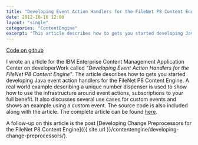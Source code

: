 ```yaml
---
title: "Developing Event Action Handlers for the FileNet P8 Content Engine"
date: 2012-10-16 12:00
layout: "single"
categories: "ContentEngine"
excerpt: "This article describes how to gets you started developing Java event action handlers for the FileNet P8 Content Engine."
---
```


<i class="fa fa-lg fa-github" aria-hidden="true"></i> [Code on github](https://github.com/ecmdeveloper/server-extensions)

I wrote an article for the IBM Enterprise Content Management Application Center on developerWork called *"Developing Event Action Handlers for the FileNet P8 Content Engine"*. The article describes how to gets you started developing Java event action handlers for the FileNet P8 Content Engine. A real world example describing a unique number dispenser is used to show how to use the infrastructure around event actions, subscriptions to your full benefit. It also discusses several use cases for custom events and shows an example using a custom event. The source code is also included along with the article. The complete article can be found [here](http://ibm.co/10BArcg).

A follow-up on this article is the post [Developing Change Preprocessors for the FileNet P8 Content Engine]({{ site.url }}/contentengine/developing-change-preprocessors/).
